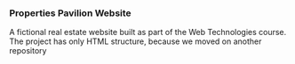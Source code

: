 ### Properties Pavilion Website
A fictional real estate website built as part of the Web Technologies course. The project has only HTML structure, because we moved on another repository

